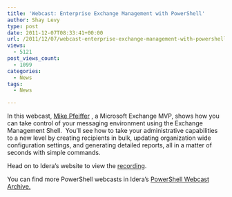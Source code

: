 ```yaml
---
title: 'Webcast: Enterprise Exchange Management with PowerShell'
author: Shay Levy
type: post
date: 2011-12-07T08:33:41+00:00
url: /2011/12/07/webcast-enterprise-exchange-management-with-powershell/
views:
  - 5121
post_views_count:
  - 1099
categories:
  - News
tags:
  - News

---
```

In this webcast, [Mike Pfeiffer][1] , a Microsoft Exchange MVP, shows how you can take control of your messaging environment using the Exchange Management Shell.  You&#8217;ll see how to take your administrative capabilities to a new level by creating recipients in bulk, updating organization wide configuration settings, and generating detailed reports, all in a matter of seconds with simple commands.

Head on to Idera&#8217;s website to view the [recording][2].

You can find more PowerShell webcasts in Idera&#8217;s [PowerShell Webcast Archive.][3]

[1]: http://www.mikepfeiffer.net/
[2]: http://www.idera.com/Events/RegisterWC.aspx?utm_campaign=WC%20-%20PS%20-%20Dec2011%20-%20EMEA%2fAPAC%20archive&utm_medium=email&utm_source=Eloqua&DoThis=TY&EventID=261&s=PSEB&elq=df47737cad94465b9dfdf43309e67589
[3]: http://www.idera.com/Education/PowerShell-Webcasts/